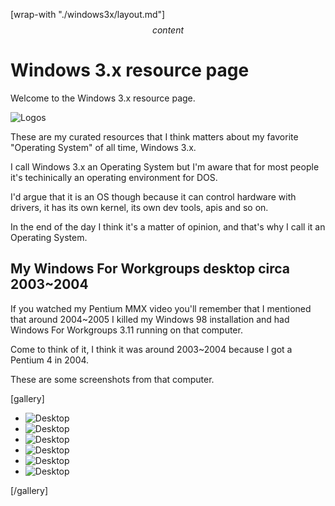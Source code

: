 [wrap-with "./windows3x/layout.md"]
$$ content $$

# Windows 3.x resource page

Welcome to the Windows 3.x resource page.

![Logos](/img/650/257/pages/windows311/title-screens.png)

These are my curated resources that I think matters about my favorite "Operating System" of all time, Windows 3.x.

I call Windows 3.x an Operating System but I'm aware that for most people it's techinically an operating environment for DOS.

I'd argue that it is an OS though because it can control hardware with drivers, it has its own kernel, its own dev tools, apis and so on.

In the end of the day I think it's a matter of opinion, and that's why I call it an Operating System.

## My Windows For Workgroups desktop circa 2003~2004

If you watched my Pentium MMX video you'll remember that I mentioned that around 2004~2005 I killed my Windows 98 installation and had Windows For Workgroups 3.11 running on that computer.

Come to think of it, I think it was around 2003~2004 because I got a Pentium 4 in 2004.

These are some screenshots from that computer.

[gallery]

- ![Desktop](/pages/windows311/ericwin3-1.jpg)
- ![Desktop](/pages/windows311/ericwin3-2.jpg)
- ![Desktop](/pages/windows311/ericwin3-3.jpg)
- ![Desktop](/pages/windows311/ericwin3-4.jpg)
- ![Desktop](/pages/windows311/ericwin3-5.jpg)
- ![Desktop](/pages/windows311/ericwin3-6.jpg)

[/gallery]
